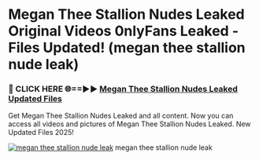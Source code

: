 # Megan Thee Stallion Nudes Leaked Original Videos 0nlyFans Leaked - Files Updated! (megan thee stallion nude leak)

<h3>🔴 CLICK HERE 🌐==►► <a href="https://tinyurl.com/2p9ay9w9" rel="nofollow">Megan Thee Stallion Nudes Leaked Updated Files</a></h3>

Get Megan Thee Stallion Nudes Leaked and all content. Now you can access all videos and pictures of Megan Thee Stallion Nudes Leaked. New Updated Files 2025!

[![megan thee stallion nude leak](https://i.imgur.com/KQgVmj3.gif)](https://tinyurl.com/2p9ay9w9)
megan thee stallion nude leak